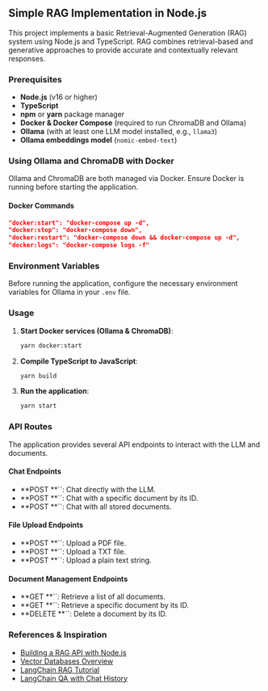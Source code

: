 ## Simple RAG Implementation in Node.js

This project implements a basic Retrieval-Augmented Generation (RAG) system using Node.js and TypeScript. RAG combines retrieval-based and generative approaches to provide accurate and contextually relevant responses.

### Prerequisites

- **Node.js** (v16 or higher)
- **TypeScript**
- **npm** or **yarn** package manager
- **Docker & Docker Compose** (required to run ChromaDB and Ollama)
- **Ollama** (with at least one LLM model installed, e.g., `llama3`)
- **Ollama embeddings model** (`nomic-embed-text`)

### Using Ollama and ChromaDB with Docker

Ollama and ChromaDB are both managed via Docker. Ensure Docker is running before starting the application.

#### Docker Commands

```json
"docker:start": "docker-compose up -d",
"docker:stop": "docker-compose down",
"docker:restart": "docker-compose down && docker-compose up -d",
"docker:logs": "docker-compose logs -f"
```

### Environment Variables

Before running the application, configure the necessary environment variables for Ollama in your `.env` file.

### Usage

1. **Start Docker services (Ollama & ChromaDB)**:

   ```sh
   yarn docker:start
   ```

2. **Compile TypeScript to JavaScript**:

   ```sh
   yarn build
   ```

3. **Run the application**:

   ```sh
   yarn start
   ```

### API Routes

The application provides several API endpoints to interact with the LLM and documents.

#### Chat Endpoints

- **POST **``: Chat directly with the LLM.
- **POST **``: Chat with a specific document by its ID.
- **POST **``: Chat with all stored documents.

#### File Upload Endpoints

- **POST **``: Upload a PDF file.
- **POST **``: Upload a TXT file.
- **POST **``: Upload a plain text string.

#### Document Management Endpoints

- **GET **``: Retrieve a list of all documents.
- **GET **``: Retrieve a specific document by its ID.
- **DELETE **``: Delete a document by its ID.

### References & Inspiration

- [Building a RAG API with Node.js](https://medium.com/@lynnthelight/building-a-rag-api-with-nodejs-b7a2016dfce9)
- [Vector Databases Overview](https://medium.com/google-cloud/vector-databases-are-all-the-rage-872c888fa348)
- [LangChain RAG Tutorial](https://js.langchain.com/docs/tutorials/rag)
- [LangChain QA with Chat History](https://js.langchain.com/docs/tutorials/qa_chat_history)

